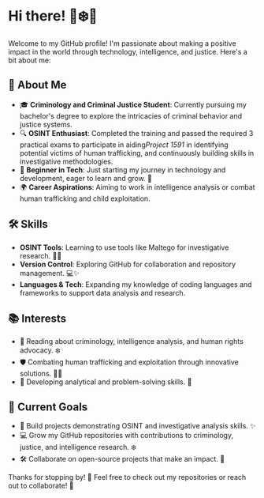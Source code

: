 # Hi there! 👋❄️💙

Welcome to my GitHub profile! I'm passionate about making a positive impact in the world through technology, intelligence, and justice. Here's a bit about me:

## 🚀 About Me
- 🎓 **Criminology and Criminal Justice Student**: Currently pursuing my bachelor's degree to explore the intricacies of criminal behavior and justice systems.
- 🔍 **OSINT Enthusiast**: Completed the training and passed the required 3 practical exams to participate in aiding*Project 1591* in identifying potential victims of human trafficking, and continuously building skills in investigative methodologies.
- 🌱 **Beginner in Tech**: Just starting my journey in technology and development, eager to learn and grow. 💖
- 🌍 **Career Aspirations**: Aiming to work in intelligence analysis or combat human trafficking and child exploitation.

## 🛠️ Skills
- **OSINT Tools**: Learning to use tools like Maltego for investigative research. 🕵️‍♀️
- **Version Control**: Exploring GitHub for collaboration and repository management. 💻✨
- **Languages & Tech**: Expanding my knowledge of coding languages and frameworks to support data analysis and research.

## 📚 Interests
- 📖 Reading about criminology, intelligence analysis, and human rights advocacy. ❄️
- 🛡️ Combating human trafficking and exploitation through innovative solutions. 💪💖
- 🧠 Developing analytical and problem-solving skills. 🌟

## 🌟 Current Goals
- 🔗 Build projects demonstrating OSINT and investigative analysis skills. ✨
- 💻 Grow my GitHub repositories with contributions to criminology, justice, and intelligence research.  ❄️
- 🛠️ Collaborate on open-source projects that make an impact. 💞

Thanks for stopping by! 🌸 Feel free to check out my repositories or reach out to collaborate! 💖

